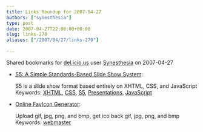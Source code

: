 ```yaml
---
title: Links Roundup for 2007-04-27
authors: ["synesthesia"]
type: post
date: 2007-04-27T22:00:00+00:00
slug: links-270 
aliases: ["/2007/04/27/links-270"]

---
```

Shared bookmarks for [del.icio.us][1] user  [Synesthesia][2] on 2007-04-27

  * [S5: A Simple Standards-Based Slide Show System][3]:
  
    S5 is a slide show format based entirely on XHTML, CSS, and JavaScript    
    Keywords: [XHTML][4], [CSS][5], [S5][6], [Presentations][7], [JavaScript][8]
  * [Online FavIcon Generator][9]:
  
    Upload gif, jpg, png, and bmp, get ico back gif, jpg, png, and bmp    
    Keywords: [webmaster][10]

 [1]: https://del.icio.us/
 [2]: https://del.icio.us/synesthesia
 [3]: https://meyerweb.com/eric/tools/s5 "https://meyerweb.com/eric/tools/s5"
 [4]: https://del.icio.us/synesthesia/XHTML
 [5]: https://del.icio.us/synesthesia/CSS
 [6]: https://del.icio.us/synesthesia/S5
 [7]: https://del.icio.us/synesthesia/Presentations
 [8]: https://del.icio.us/synesthesia/JavaScript
 [9]: https://tools.dynamicdrive.com/favicon "https://tools.dynamicdrive.com/favicon"
 [10]: https://del.icio.us/synesthesia/webmaster